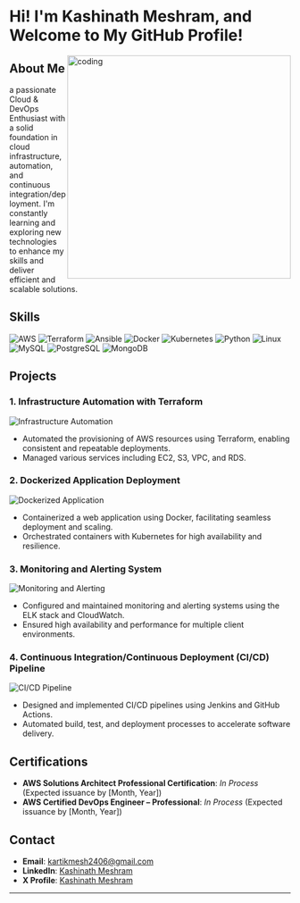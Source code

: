# Hi! I'm **Kashinath Meshram**, and Welcome to My GitHub Profile!

<img align="right" alt="coding" width="400" src="https://miro.medium.com/v2/resize:fit:720/format:webp/1*9m-WDdL_ji01bGbjEnutEw.gif"></img>

## About Me
 a passionate Cloud & DevOps Enthusiast with a solid foundation in cloud infrastructure, automation, and continuous integration/deployment. I'm constantly learning and exploring new technologies to enhance my skills and deliver efficient and scalable solutions.

## Skills
<p align="left">
  <img src="https://img.icons8.com/color/48/000000/amazon-web-services.png" alt="AWS" title="AWS"/>
  <img src="https://img.icons8.com/color/48/000000/terraform.png" alt="Terraform" title="Terraform"/>
  <img src="https://img.icons8.com/color/48/000000/ansible.png" alt="Ansible" title="Ansible"/>
  <img src="https://img.icons8.com/color/48/000000/docker.png" alt="Docker" title="Docker"/>
  <img src="https://img.icons8.com/color/48/000000/kubernetes.png" alt="Kubernetes" title="Kubernetes"/>
  <img src="https://img.icons8.com/color/48/000000/python.png" alt="Python" title="Python"/>
  <img src="https://img.icons8.com/color/48/000000/linux.png" alt="Linux" title="Linux"/>
  <img src="https://img.icons8.com/color/48/000000/mysql-logo.png" alt="MySQL" title="MySQL"/>
  <img src="https://img.icons8.com/color/48/000000/postgreesql.png" alt="PostgreSQL" title="PostgreSQL"/>
  <img src="https://img.icons8.com/color/48/000000/mongodb.png" alt="MongoDB" title="MongoDB"/>
</p>

## Projects
### 1. Infrastructure Automation with Terraform
![Infrastructure Automation]((https://lnkd.in/d_2XCVQQ))
- Automated the provisioning of AWS resources using Terraform, enabling consistent and repeatable deployments.
- Managed various services including EC2, S3, VPC, and RDS.

### 2. Dockerized Application Deployment
![Dockerized Application](https://www.example.com/path-to-docker-image.jpg)
- Containerized a web application using Docker, facilitating seamless deployment and scaling.
- Orchestrated containers with Kubernetes for high availability and resilience.

### 3. Monitoring and Alerting System
![Monitoring and Alerting](https://www.example.com/path-to-monitoring-image.jpg)
- Configured and maintained monitoring and alerting systems using the ELK stack and CloudWatch.
- Ensured high availability and performance for multiple client environments.

### 4. Continuous Integration/Continuous Deployment (CI/CD) Pipeline
![CI/CD Pipeline](https://www.example.com/path-to-cicd-image.jpg)
- Designed and implemented CI/CD pipelines using Jenkins and GitHub Actions.
- Automated build, test, and deployment processes to accelerate software delivery.

## Certifications
- **AWS Solutions Architect Professional Certification**: *In Process* (Expected issuance by [Month, Year])
- **AWS Certified DevOps Engineer – Professional**: *In Process* (Expected issuance by [Month, Year])

## Contact
- **Email**: [kartikmesh2406@gmail.com](mailto:kartikmesh2406@gmail.com)
- **LinkedIn**: [Kashinath Meshram](https://www.linkedin.com/in/kashinath-meshram-837893180/)
- **X Profile**: [Kashinath Meshram](https://x.com/KashinathMeshr2)

---

